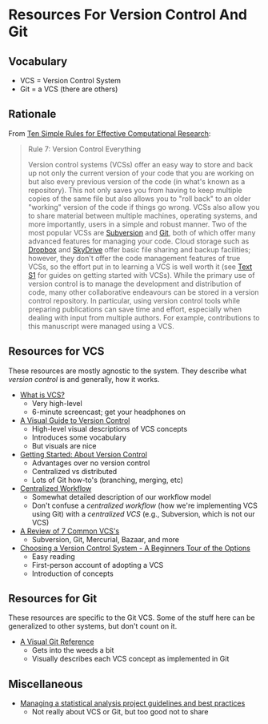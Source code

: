 Resources For Version Control And Git
================================

## Vocabulary
* VCS = Version Control System
* Git = a VCS (there are others)


## Rationale

From [Ten Simple Rules for Effective Computational Research](http://www.ploscollections.org/article/browse/issue/info%3Adoi%2F10.1371%2Fissue.pcol.v03.i01):

> Rule 7: Version Control Everything  
>  
>  Version control systems (VCSs) offer an easy way to store and back up not only the current version of your code that you are working on but also every previous version of the code (in what's known as a repository). This not only saves you from having to keep multiple copies of the same file but also allows you to "roll back" to an older "working" version of the code if things go wrong. VCSs also allow you to share material between multiple machines, operating systems, and more importantly, users in a simple and robust manner. Two of the most popular VCSs are [Subversion](http://subversion.apache.org) and [Git](http://www.github.com), both of which offer many advanced features for managing your code. Cloud storage such as [Dropbox](http://www.dropbox.com) and [SkyDrive](http://www.skydrive.live.com) offer basic file sharing and backup facilities; however, they don't offer the code management features of true VCSs, so the effort put in to learning a VCS is well worth it (see [Text S1](http://www.ploscompbiol.org/article/fetchSingleRepresentation.action?uri=info:doi/10.1371/journal.pcbi.1003506.s001) for guides on getting started with VCSs). While the primary use of version control is to manage the development and distribution of code, many other collaborative endeavours can be stored in a version control repository. In particular, using version control tools while preparing publications can save time and effort, especially when dealing with input from multiple authors. For example, contributions to this manuscript were managed using a VCS.


## Resources for VCS

These resources are mostly agnostic to the system. They describe what *version control* is and generally, how it works.

* [What is VCS?](http://youtu.be/8oRjP8yj2Wo)
  * Very high-level
  * 6-minute screencast; get your headphones on
* [A Visual Guide to Version Control](http://betterexplained.com/articles/a-visual-guide-to-version-control/)
  * High-level visual descriptions of VCS concepts
  * Introduces some vocabulary
  * But visuals are nice
* [Getting Started: About Version Control](http://git-scm.com/book/en/Getting-Started-About-Version-Control)
  * Advantages over no version control
  * Centralized vs distributed
  * Lots of Git how-to's (branching, merging, etc)
* [Centralized Workflow](https://www.atlassian.com/git/workflows#!workflow-centralized)
  * Somewhat detailed description of our workflow model
  * Don't confuse a *centralized workflow* (how we're implementing VCS using Git) with a *centralized VCS* (e.g., Subversion, which is not our VCS)
* [A Review of 7 Common VCS's](http://www.smashingmagazine.com/2008/09/18/the-top-7-open-source-version-control-systems/)
  * Subversion, Git, Mercurial, Bazaar, and more
* [Choosing a Version Control System - A Beginners Tour of the Options](http://www.codeproject.com/Articles/431125/Choosing-a-Version-Control-System-A-Beginners-Tour)
  * Easy reading
  * First-person account of adopting a VCS
  * Introduction of concepts
  
## Resources for Git

These resources are specific to the Git VCS. Some of the stuff here can be generalized to other systems, but don't count on it.

* [A Visual Git Reference](http://marklodato.github.io/visual-git-guide/index-en.html)
  * Gets into the weeds a bit
  * Visually describes each VCS concept as implemented in Git


## Miscellaneous
* [Managing a statistical analysis project guidelines and best practices](http://www.r-statistics.com/2010/09/managing-a-statistical-analysis-project-guidelines-and-best-practices/)
  * Not really about VCS or Git, but too good not to share
